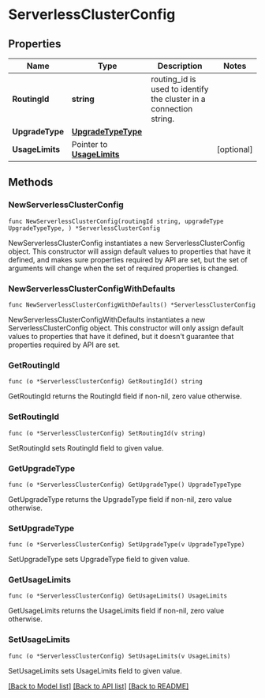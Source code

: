 # ServerlessClusterConfig

## Properties

Name | Type | Description | Notes
------------ | ------------- | ------------- | -------------
**RoutingId** | **string** | routing_id is used to identify the cluster in a connection string. | 
**UpgradeType** | [**UpgradeTypeType**](UpgradeTypeType.md) |  | 
**UsageLimits** | Pointer to [**UsageLimits**](UsageLimits.md) |  | [optional] 

## Methods

### NewServerlessClusterConfig

`func NewServerlessClusterConfig(routingId string, upgradeType UpgradeTypeType, ) *ServerlessClusterConfig`

NewServerlessClusterConfig instantiates a new ServerlessClusterConfig object.
This constructor will assign default values to properties that have it defined,
and makes sure properties required by API are set, but the set of arguments
will change when the set of required properties is changed.

### NewServerlessClusterConfigWithDefaults

`func NewServerlessClusterConfigWithDefaults() *ServerlessClusterConfig`

NewServerlessClusterConfigWithDefaults instantiates a new ServerlessClusterConfig object.
This constructor will only assign default values to properties that have it defined,
but it doesn't guarantee that properties required by API are set.

### GetRoutingId

`func (o *ServerlessClusterConfig) GetRoutingId() string`

GetRoutingId returns the RoutingId field if non-nil, zero value otherwise.

### SetRoutingId

`func (o *ServerlessClusterConfig) SetRoutingId(v string)`

SetRoutingId sets RoutingId field to given value.

### GetUpgradeType

`func (o *ServerlessClusterConfig) GetUpgradeType() UpgradeTypeType`

GetUpgradeType returns the UpgradeType field if non-nil, zero value otherwise.

### SetUpgradeType

`func (o *ServerlessClusterConfig) SetUpgradeType(v UpgradeTypeType)`

SetUpgradeType sets UpgradeType field to given value.

### GetUsageLimits

`func (o *ServerlessClusterConfig) GetUsageLimits() UsageLimits`

GetUsageLimits returns the UsageLimits field if non-nil, zero value otherwise.

### SetUsageLimits

`func (o *ServerlessClusterConfig) SetUsageLimits(v UsageLimits)`

SetUsageLimits sets UsageLimits field to given value.


[[Back to Model list]](../README.md#documentation-for-models) [[Back to API list]](../README.md#documentation-for-api-endpoints) [[Back to README]](../README.md)


